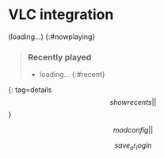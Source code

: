 # VLC integration

(loading...)
{:#nowplaying}

> ### Recently played
> * loading...
> {:#recent}
>
{: tag=details $$showrecents||$$}

<style>
#nowplaying {
	background: #ddffdd;
	border: 1px solid #007700;
	font-size: larger;
}
#recent li:nth-child(even) {
	background: #ddffee;
}
#recent li:nth-child(odd) {
	background: #eeffdd;
}
details {border: 1px solid transparent;} /* I love "solid transparent", ngl */
details#config {
	padding: 0 1.5em;
	border: 1px solid rebeccapurple;
}
#config summary {
	margin: 0 -1.5em;
}
</style>

$$modconfig||$$

$$save_or_login$$
